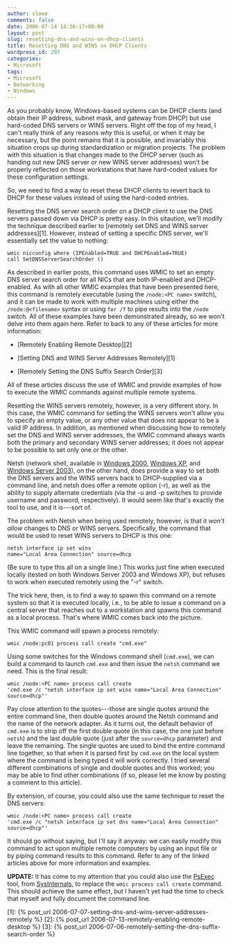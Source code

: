 ```yaml
---
author: slowe
comments: false
date: 2006-07-14 14:36:17+00:00
layout: post
slug: resetting-dns-and-wins-on-dhcp-clients
title: Resetting DNS and WINS on DHCP Clients
wordpress_id: 297
categories:
- Microsoft
tags:
- Microsoft
- Networking
- Windows
---
```


As you probably know, Windows-based systems can be DHCP clients (and obtain their IP address, subnet mask, and gateway from DHCP) but use hard-coded DNS servers or WINS servers. Right off the top of my head, I can't really think of any reasons _why_ this is useful, or when it may be necessary, but the point remains that it is possible, and invariably this situation crops up during standardization or migration projects. The problem with this situation is that changes made to the DHCP server (such as handing out new DNS server or new WINS server addresses) won't be properly reflected on those workstations that have hard-coded values for these configuration settings.

So, we need to find a way to reset these DHCP clients to revert back to DHCP for these values instead of using the hard-coded entries.

Resetting the DNS server search order on a DHCP client to use the DNS servers passed down via DHCP is pretty easy. In this sitaution, we'll modify the technique described earlier to [remotely set DNS and WINS server addresses][1]. However, instead of setting a specific DNS server, we'll essentially set the value to nothing:

    wmic nicconfig where (IPEnabled=TRUE and DHCPEnabled=TRUE) 
    call SetDNSServerSearchOrder ()

As described in earlier posts, this command uses WMIC to set an empty DNS server search order for all NICs that are both IP-enabled and DHCP-enabled. As with all other WMIC examples that have been presented here, this command is remotely executable (using the `/node:<PC name>` switch), and it can be made to work with multiple machines using either the `/node:@<filename>` syntax or using `for /f` to pipe results into the `/node` switch. All of these examples have been demonstrated already, so we won't delve into them again here. Refer to back to any of these articles for more information:

* [Remotely Enabling Remote Desktop][2]

* [Setting DNS and WINS Server Addresses Remotely][1]

* [Remotely Setting the DNS Suffix Search Order][3]

All of these articles discuss the use of WMIC and provide examples of how to execute the WMIC commands against multiple remote systems.

Resetting the WINS servers remotely, however, is a very different story. In this case, the WMIC command for setting the WINS servers won't allow you to specify an empty value, or any other value that does not appear to be a valid IP address. In addition, as mentioned when discussing how to remotely set the DNS and WINS server addresses, the WMIC command always wants both the primary and secondary WINS server addresses; it does not appear to be possible to set only one or the other.

Netsh (network shell, available in [Windows 2000](http://www.microsoft.com/windows2000/default.mspx), [Windows XP](http://www.microsoft.com/windowsxp/default.mspx), and [Windows Server 2003](http://www.microsoft.com/windowsserver2003/default.mspx)), on the other hand, does provide a way to set both the DNS servers and the WINS servers back to DHCP-supplied via a command line, and netsh does offer a remote option (-r), as well as the ability to supply alternate credentials (via the -u and -p switches to provide username and password, respectively). It would seem like that's exactly the tool to use, and it is---sort of.

The problem with Netsh when being used remotely, however, is that it _won't allow_ changes to DNS or WINS servers. Specifically, the command that would be used to reset WINS servers to DHCP is this one:

    netsh interface ip set wins 
    name="Local Area Connection" source=dhcp

(Be sure to type this all on a single line.) This works just fine when executed locally (tested on both Windows Server 2003 and Windows XP), but refuses to work when executed remotely using the "-r" switch.

The trick here, then, is to find a way to spawn this command on a remote system so that it is executed locally, i.e., to be able to issue a command on a central server that reaches out to a workstation and spawns this command as a local process. That's where WMIC comes back into the picture.

This WMIC command will spawn a process remotely:

    wmic /node:pc01 process call create "cmd.exe"

Using some switches for the Windows command shell (`cmd.exe`), we can build a command to launch `cmd.exe` and then issue the `netsh` command we need. This is the final result:

    wmic /node:<PC name> process call create 
    'cmd.exe /c "netsh interface ip set wins name="Local Area Connection" 
    source=dhcp"'

Pay close attention to the quotes---those are single quotes around the entire command line, then double quotes around the Netsh command and the name of the network adapter. As it turns out, the default behavior of `cmd.exe` is to strip off the first double quote (in this case, the one just before `netsh`) and the last double quote (just after the `source=dhcp` parameter) and leave the remaining. The single quotes are used to bind the entire command line together, so that when it is parsed first by `cmd.exe` on the local system where the command is being typed it will work correctly. I tried several different combinations of single and double quotes and this worked; you may be able to find other combinations (if so, please let me know by posting a comment to this article).

By extension, of course, you could also use the same technique to reset the DNS servers:

    wmic /node:<PC name> process call create 
    'cmd.exe /c "netsh interface ip set dns name="Local Area Connection" 
    source=dhcp"'

It should go without saying, but I'll say it anyway: we can easily modify this command to act upon multiple remote computers by using an input file or by piping command results to this command. Refer to any of the linked articles above for more information and examples.

**UPDATE:** It has come to my attention that you could also use the [PsExec](http://www.sysinternals.com/Utilities/PsExec.html) tool, from [SysInternals](http://www.sysinternals.com/), to replace the `wmic process call create` command. This should achieve the same effect, but I haven't yet had the time to check that myself and fully document the command line.

[1]: {% post_url 2006-07-07-setting-dns-and-wins-server-addresses-remotely %}
[2]: {% post_url 2006-07-13-remotely-enabling-remote-desktop %}
[3]: {% post_url 2006-07-06-remotely-setting-the-dns-suffix-search-order %}
